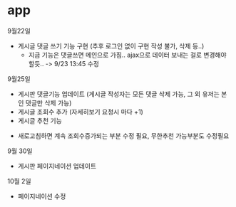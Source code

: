 # app
9월22일
- 게시글 댓글 쓰기 기능 구현
    (추후 로그인 없이 구현 작성 불가, 삭제 등..)
    + 지금 기능은 댓글쓰면 메인으로 가짐.. ajax으로 데이터 보내는 걸로 변경해야 할듯.. -> 9/23 13:45 수정

9월25일
- 게시판 댓글기능 업데이트
    (게시글 작성자는 모든 댓글 삭제 가능, 그 외 유저는 본인 댓글만 삭제 가능)
- 게시글 조회수 추가
    (자세히보기 요청시 마다 +1)
- 게시글 추천 기능
+ 새로고침하면 계속 조회수증가되는 부분 수정 필요, 무한추천 가능부분도 수정필요

9월 30일
- 게시판 페이지네이션 업데이트

10월 2일
- 페이지네이션 수정